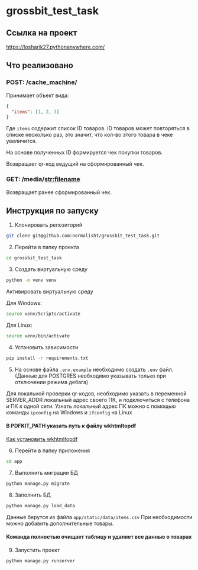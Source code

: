 # grossbit_test_task

## Ссылка на проект

https://losharik27.pythonanywhere.com/

## Что реализовано

### POST: /cache_machine/

Принимает объект вида:
```json
{
  "items": [1, 2, 3]
}
```
Где `items` содержит список ID товаров.
ID товаров может повторяться в списке несколько раз,
это значит, что кол-во этого товара в чеке увеличится.

На основе полученных ID формируется чек покупки товаров.

Возвращает qr-код ведущий на сформированный чек.


### GET: /media/<str:filename>
Возвращает ранее сформированный чек.

## Инструкция по запуску
1. Клонировать репозиторий
```bash
git clone git@github.com:normalisht/grossbit_test_task.git
```

2. Перейти в папку проекта
```bash
cd grossbit_test_task 
```

3. Создать виртуальную среду
```bash
python -m venv venv
```
Активировать виртуальную среду

Для Windows:
```bash
source venv/Scripts/activate
```

Для Linux:
```bash
source venv/bin/activate
```

4. Установить зависимости
```bash
pip install -r requirements.txt
```

5. На основе файла `.env.example` необходимо создать `.env` файл.
(Данные для POSTGRES необходимо указывать только при отключении режима 
дебага)

Для локальной проверки qr-кодов, необходимо указать в переменной SERVER_ADDR
локальный адрес своего ПК, и подключиться с телефона и ПК к одной сети.
Узнать локальный адрес ПК можно с помощью команды `ipconfig` на Windows и
`ifconfig` на Linux

#### В PDFKIT_PATH указать путь к файлу wkhtmltopdf

[Как установить wkhtmltopdf](https://wkhtmltopdf.org/downloads.html)

6. Перейти в папку приложения
```bash
cd app 
```

7. Выполнить миграции БД
```bash
python manage.py migrate
```

8. Заполнить БД
```bash
python manage.py load_data 
```
Данные берутся из файла `app/static/data/items.csv`
При необходимости можно добавить дополнительные товары.
#### Команда полностью очищает таблицу и удаляет все данные о товарах

9. Запустить проект
```bash
python manage.py runserver
```
